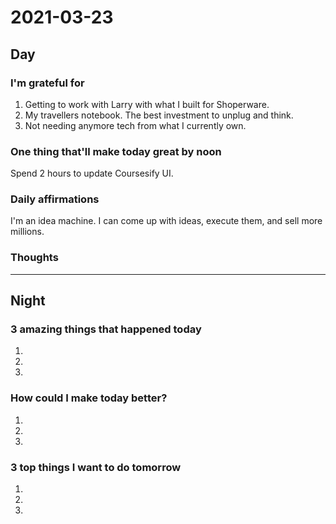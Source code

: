 # 2021-03-23

## Day

### I'm grateful for
1. Getting to work with Larry with what I built for Shoperware.
2. My travellers notebook. The best investment to unplug and think.
3. Not needing anymore tech from what I currently own.

### One thing that'll make today great by noon

Spend 2 hours to update Coursesify UI.


### Daily affirmations

I'm an idea machine. I can come up with ideas, execute them, and sell more millions.

### Thoughts


***


## Night

### 3 amazing things that happened today
1.
2.
3.

### How could I make today better?
1.
2.
3.

### 3 top things I want to do tomorrow
1.
2.
3.


